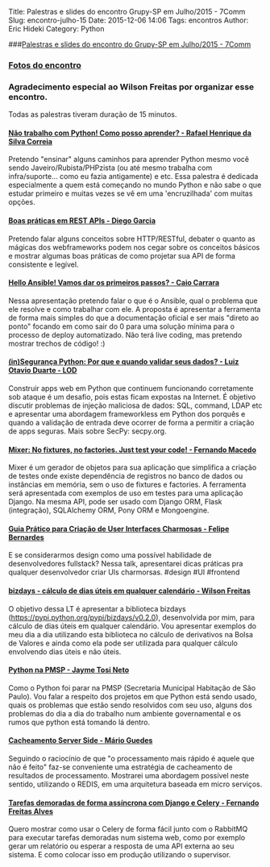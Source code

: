 Title: Palestras e slides do encontro Grupy-SP em Julho/2015 - 7Comm
Slug: encontro-julho-15
Date: 2015-12-06 14:06
Tags: encontros
Author: Eric Hideki
Category: Python

###[Palestras e slides do encontro do Grupy-SP em Julho/2015 - 7Comm](http://www.meetup.com/pt/Grupy-SP/events/223534171/)

### [Fotos do encontro](https://www.flickr.com/photos/37128592@N03/sets/72157656023090398)

### Agradecimento especial ao Wilson Freitas por organizar esse encontro.

Todas as palestras tiveram duração de 15 minutos.

#### [Não trabalho com Python! Como posso aprender? - Rafael Henrique da Silva Correia](https://speakerdeck.com/rafaelhenrique/nao-trabalho-com-python-como-posso-aprender)

Pretendo "ensinar" alguns caminhos para aprender Python mesmo você sendo Javeiro/Rubista/PHPzista (ou até mesmo trabalha com infra/suporte... como eu fazia antigamente) e etc. Essa palestra é dedicada especialmente a quem está começando no mundo Python e não sabe o que estudar primeiro e muitas vezes se vê em uma 'encruzilhada' com muitas opções.

#### [Boas práticas em REST APIs - Diego Garcia](https://speakerdeck.com/drgarcia1986/boas-praticas-em-rest-apis)

Pretendo falar alguns conceitos sobre HTTP/RESTful, debater o quanto as mágicas dos webframeworks podem nos cegar sobre os conceitos básicos e mostrar algumas boas práticas de como projetar sua API de forma consistente e legível.

#### [Hello Ansible! Vamos dar os primeiros passos? - Caio Carrara](https://speakerdeck.com/cacarrara/hello-ansible-vamos-dar-os-primeiros-passos)

Nessa apresentação pretendo falar o que é o Ansible, qual o problema que ele resolve e como trabalhar com ele. A proposta é apresentar a ferramenta de forma mais simples do que a documentação oficial e ser mais "direto ao ponto" focando em como sair do 0 para uma solução mínima para o processo de deploy automatizado. Não terá live coding, mas pretendo mostrar trechos de código! :)

#### [(in)Segurança Python: Por que e quando validar seus dados? - Luiz Otavio Duarte - LOD](http://br.secpy.org/wp-content/uploads/2015/07/CommandInjection-GruPy-201507.pdf)

Construir apps web em Python que continuem funcionando corretamente sob ataque é um desafio, pois estas ficam expostas na Internet. É objetivo discutir problemas de injeção maliciosa de dados: SQL, command, LDAP etc e apresentar uma abordagem frameworkless em Python dos porquês e quando a validação de entrada deve ocorrer de forma a permitir a criação de apps seguras. Mais sobre SecPy: secpy.org.

#### [Mixer: No fixtures, no factories. Just test your code! - Fernando Macedo](http://fgmacedo.github.io/talks/grupysp_mixer/#/)

Mixer é um gerador de objetos para sua aplicação que simplifica a criação de testes onde existe dependência de registros no banco de dados ou instâncias em memória, sem o uso de fixtures e factories. A ferramenta será apresentada com exemplos de uso em testes para uma aplicação Django. Na mesma API, pode ser usado com Django ORM, Flask (integração), SQLAlchemy ORM, Pony ORM e Mongoengine.

#### [Guia Prático para Criação de User Interfaces Charmosas - Felipe Bernardes](https://speakerdeck.com/felipebernardes/guia-pratico-para-criacao-de-user-interfaces-charmosas)

E se considerarmos design como uma possível habilidade de desenvolvedores fullstack? Nessa talk, apresentarei dicas práticas pra qualquer desenvolvedor criar UIs charmorsas. #design #UI #frontend

#### [bizdays - cálculo de dias úteis em qualquer calendário - Wilson Freitas](http://aboutwilson.net/talks/bizdays.slides.html#/)

O objetivo dessa LT é apresentar a biblioteca bizdays (https://pypi.python.org/pypi/bizdays/v0.2.0), desenvolvida por mim, para cálculo de dias úteis em qualquer calendário. Vou apresentar exemplos do meu dia a dia utilizando esta biblioteca no cálculo de derivativos na Bolsa de Valores e ainda como ela pode ser utilizada para qualquer cálculo envolvendo dias úteis e não úteis.

#### [Python na PMSP - Jayme Tosi Neto](http://de.slideshare.net/kalkehcoisa1/apresentacao-pmspcohab-grupy)

Como o Python foi parar na PMSP (Secretaria Municipal Habitação de São Paulo). Vou falar a respeito dos projetos em que Python está sendo usado, quais os problemas que estão sendo resolvidos com seu uso, alguns dos problemas do dia a dia do trabalho num ambiente governamental e os rumos que python está tomando lá dentro.

#### [Cacheamento Server Side - Mário Guedes](http://pt.slideshare.net/jmarioguedes/cacheamento-server-side)

Seguindo o raciocínio de que "o processamento mais rápido é aquele que não é feito" faz-se conveniente uma estratégia de cacheamento de resultados de processamento. Mostrarei uma abordagem possível neste sentido, utilizando o REDIS, em uma arquitetura baseada em micro serviços.

#### [Tarefas demoradas de forma assíncrona com Django e Celery - Fernando Freitas Alves](http://www.slideshare.net/ffreitasalves/tarefas-demoradas-de-forma-assncrona-com-django-e-celery)

Quero mostrar como usar o Celery de forma fácil junto com o RabbitMQ para executar tarefas demoradas num sistema web, como por exemplo gerar um relatório ou esperar a resposta de uma API externa ao seu sistema. E como colocar isso em produção utilizando o supervisor.

